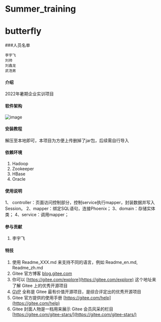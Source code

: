 # Summer_training
# butterfly


###人员名单

    李宇飞
    刘帅
    刘鑫龙   
    武浩男
    
#### 介绍

2022年暑期企业实训项目

#### 软件架构

![image](https://user-images.githubusercontent.com/89199406/183184515-5c411a11-10a2-4255-9dac-db6bee913943.png)


#### 安装教程

解压至本地即可，本项目为方便上传删掉了jar包，后续需自行导入
#### 依赖环境
1.  Hadoop
2.  Zookeeper
3.  HBase
4.  Oracle

#### 使用说明

1、 controller：页面访问控制部分，控制service执行mapper，封装数据并写入Session。
2、mapper：绑定SQL语句，连接Phoenix；
3、domain：存储实体类；
4、service：调用mapper；

#### 参与贡献

1.  李宇飞


#### 特技

1.  使用 Readme\_XXX.md 来支持不同的语言，例如 Readme\_en.md, Readme\_zh.md
2.  Gitee 官方博客 [blog.gitee.com](https://blog.gitee.com)
3.  你可以 [https://gitee.com/explore](https://gitee.com/explore) 这个地址来了解 Gitee 上的优秀开源项目
4.  [GVP](https://gitee.com/gvp) 全称是 Gitee 最有价值开源项目，是综合评定出的优秀开源项目
5.  Gitee 官方提供的使用手册 [https://gitee.com/help](https://gitee.com/help)
6.  Gitee 封面人物是一档用来展示 Gitee 会员风采的栏目 [https://gitee.com/gitee-stars/](https://gitee.com/gitee-stars/)
